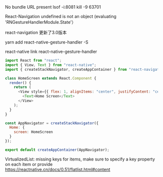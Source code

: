No bundle URL present
lsof -i:8081
kill -9 63701 

React-Navigation undefined is not an object (evaluating 'RNGestureHandlerModule.State'）

react-navigation 更新了3.0版本

yarn add react-native-gesture-handler -S

react-native link react-native-gesture-handler

```js
import React from "react";
import { View, Text } from "react-native";
import { createStackNavigator, createAppContainer } from "react-navigation";

class HomeScreen extends React.Component {
  render() {
    return (
      <View style={{ flex: 1, alignItems: "center", justifyContent: "center" }}>
        <Text>Home Screen</Text>
      </View>
    );
  }
}

const AppNavigator = createStackNavigator({
  Home: {
    screen: HomeScreen
  }
});

export default createAppContainer(AppNavigator);


```

VirtualizedList: missing keys for items, make sure to specify a key property on each item or provide
https://reactnative.cn/docs/0.51/flatlist.html#content

